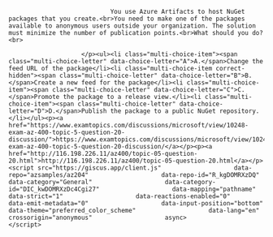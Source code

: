 <p class="card-text">
							
								You use Azure Artifacts to host NuGet packages that you create.<br>You need to make one of the packages available to anonymous users outside your organization. The solution must minimize the number of publication points.<br>What should you do?<br>
							
						</p><ul><li class="multi-choice-item"><span class="multi-choice-letter" data-choice-letter="A">A.</span>Change the feed URL of the package</li><li class="multi-choice-item correct-hidden"><span class="multi-choice-letter" data-choice-letter="B">B.</span>Create a new feed for the package</li><li class="multi-choice-item"><span class="multi-choice-letter" data-choice-letter="C">C.</span>Promote the package to a release view.</li><li class="multi-choice-item"><span class="multi-choice-letter" data-choice-letter="D">D.</span>Publish the package to a public NuGet repository.</li></ul><p><a href="https://www.examtopics.com/discussions/microsoft/view/10248-exam-az-400-topic-5-question-20-discussion/">https://www.examtopics.com/discussions/microsoft/view/10248-exam-az-400-topic-5-question-20-discussion/</a></p><p><a href="http://116.198.226.11/az400/topic-05-question-20.html">http://116.198.226.11/az400/topic-05-question-20.html</a></p><script src="https://giscus.app/client.js"                    data-repo="azsamples/az204"                    data-repo-id="R_kgDOMRXzDQ"                    data-category="General"                    data-category-id="DIC_kwDOMRXzDc4Cgi27"                    data-mapping="pathname"                    data-strict="1"                    data-reactions-enabled="0"                    data-emit-metadata="0"                    data-input-position="bottom"                    data-theme="preferred_color_scheme"                    data-lang="en"                    crossorigin="anonymous"                    async>                    </script>